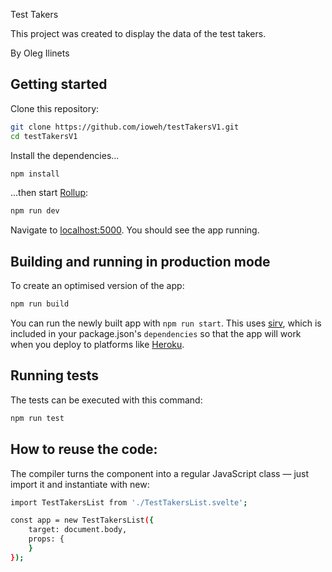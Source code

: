 Test Takers

This project was created to display the data of the test takers.

By Oleg Ilinets

## Getting started

Clone this repository:

```bash
git clone https://github.com/ioweh/testTakersV1.git
cd testTakersV1
```

Install the dependencies...

```bash
npm install
```

...then start [Rollup](https://rollupjs.org):

```bash
npm run dev
```

Navigate to [localhost:5000](http://localhost:5000). You should see the app running.


## Building and running in production mode

To create an optimised version of the app:

```bash
npm run build
```

You can run the newly built app with `npm run start`. This uses [sirv](https://github.com/lukeed/sirv), which is included in your package.json's `dependencies` so that the app will work when you deploy to platforms like [Heroku](https://heroku.com).

## Running tests

The tests can be executed with this command:

```bash
npm run test
```

## How to reuse the code:

The compiler turns the component into a regular JavaScript class — just import it and instantiate with new:

```bash
import TestTakersList from './TestTakersList.svelte';

const app = new TestTakersList({
	target: document.body,
	props: {
	}
});
```
